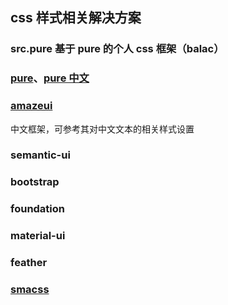 ## css 样式相关解决方案

### src.pure 基于 pure 的个人 css 框架（balac）

### [pure](https://github.com/pure-css/pure)、[pure 中文](https://www.purecss.cn/start.html)

### [amazeui](http://amazeui.org/getting-started/compatibility)

中文框架，可参考其对中文文本的相关样式设置

### semantic-ui

### bootstrap

### foundation

### material-ui

### feather

### [smacss](https://smacss.com/book/)